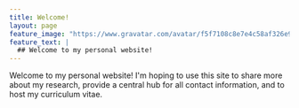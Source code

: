 ```yaml
---
title: Welcome! 
layout: page
feature_image: "https://www.gravatar.com/avatar/f5f7108c8e7e4c58af326e925b1f588f"
feature_text: |
  ## Welcome to my personal website!
---
```


Welcome to my personal website! I'm hoping to use this site to share more about my research, provide a central hub for all contact information, and to host my curriculum vitae.
